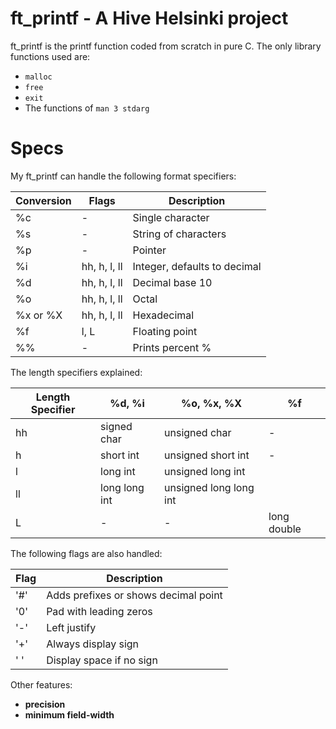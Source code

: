 # ft_printf - A Hive Helsinki project

ft_printf is the printf function coded from scratch in pure C.
The only library functions used are:
- `malloc`
- `free`
- `exit`
- The functions of `man 3 stdarg`

# Specs

My ft_printf can handle the following format specifiers:

Conversion | Flags | Description
------------ | ------------- | --------------
%c | - | Single character
%s | - | String of characters
%p | - | Pointer
%i | hh, h, l, ll | Integer, defaults to decimal
%d | hh, h, l, ll | Decimal base 10
%o | hh, h, l, ll | Octal
%x or %X | hh, h, l, ll | Hexadecimal
%f | l, L | Floating point
%% | - | Prints percent %

The length specifiers explained:

Length Specifier | %d, %i | %o, %x, %X | %f
--------- | ------------ | --------- | ----------
hh | signed char | unsigned char | -
h | short int | unsigned short int | -
l | long int | unsigned long int |
ll | long long int | unsigned long long int |
L | - | - | long double

The following flags are also handled:

Flag | Description
-------- | -----------
'#' | Adds prefixes or shows decimal point 
'0' | Pad with leading zeros
'-' | Left justify
'+' | Always display sign
' ' | Display space if no sign

Other features:
- __precision__
- __minimum field-width__

